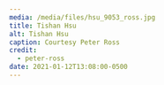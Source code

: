 ```yaml
---
media: /media/files/hsu_9053_ross.jpg
title: Tishan Hsu
alt: Tishan Hsu
caption: Courtesy Peter Ross
credit:
  - peter-ross
date: 2021-01-12T13:08:00-0500
---
```

